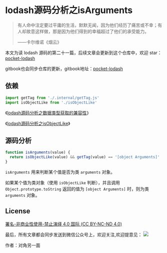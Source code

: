 # lodash源码分析之isArguments

> 有人命中注定要过平庸的生活，默默无闻，因为他们经历了痛苦或不幸；有人却故意这样做，那是因为他们得到的幸福超过了他们的承受能力。
>
> ——卡尔维诺《烟云》

本文为读 lodash 源码的第二十一篇，后续文章会更新到这个仓库中，欢迎 star：[pocket-lodash](https://github.com/yeyuqiudeng/pocket-lodash)

gitbook也会同步仓库的更新，gitbook地址：[pocket-lodash](https://www.gitbook.com/book/yeyuqiudeng/pocket-lodash/details)

## 依赖

```javascript
import getTag from './.internal/getTag.js'
import isObjectLike from './isObjectLike'
```

《[lodash源码分析之数据类型获取的兼容性](getTag.md)》

《[lodash源码分析之isObjectLike](isObjectLike.md)》

## 源码分析

```javascript
function isArguments(value) {
  return isObjectLike(value) && getTag(value) == '[object Arguments]'
}
```

`isArguments` 用来判断某个值是否为类 `arguments` 对象。

如果某个值为类对象（使用 `isObjectLike` 判断），并且调用 `Object.prototype.toString` 返回的值为 `[object Arguments]` 时，则为类 `arguments` 对象。

## License

[署名-非商业性使用-禁止演绎 4.0 国际 (CC BY-NC-ND 4.0)](http://creativecommons.org/licenses/by-nc-nd/4.0/)

最后，所有文章都会同步发送到微信公众号上，欢迎关注,欢迎提意见：  ![](https://raw.githubusercontent.com/yeyuqiudeng/resource/master/images/qrcode_front-end-article.jpg) 

作者：对角另一面